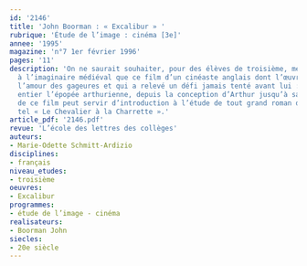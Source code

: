 ```yaml
---
id: '2146'
title: 'John Boorman : « Excalibur » '
rubrique: 'Étude de l’image : cinéma [3e]'
annee: '1995'
magazine: 'n°7 1er février 1996'
pages: '11'
description: 'On ne saurait souhaiter, pour des élèves de troisième, meilleure introduction
  à l’imaginaire médiéval que ce film d’un cinéaste anglais dont l’œuvre entière révèle
  l’amour des gageures et qui a relevé un défi jamais tenté avant lui : raconter en
  entier l’épopée arthurienne, depuis la conception d’Arthur jusqu’à sa mort. L’étude
  de ce film peut servir d’introduction à l’étude de tout grand roman du Moyen Âge,
  tel « Le Chevalier à la Charrette ».'
article_pdf: '2146.pdf'
revue: 'L’école des lettres des collèges'
auteurs:
- Marie-Odette Schmitt-Ardizio
disciplines:
- français
niveau_etudes:
- troisième
oeuvres:
- Excalibur
programmes:
- étude de l’image - cinéma
realisateurs:
- Boorman John
siecles:
- 20e siècle
---
```

